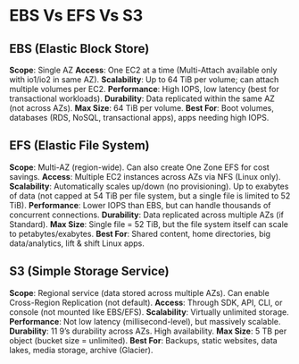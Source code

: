 # EBS Vs EFS Vs S3

## EBS (Elastic Block Store)

**Scope**: Single AZ
**Access**: One EC2 at a time (Multi-Attach available only with io1/io2 in same AZ).
**Scalability**: Up to 64 TiB per volume; can attach multiple volumes per EC2.
**Performance**: High IOPS, low latency (best for transactional workloads).
**Durability**: Data replicated within the same AZ (not across AZs).
**Max Size**: 64 TiB per volume.
**Best For**: Boot volumes, databases (RDS, NoSQL, transactional apps), apps needing high IOPS.

## EFS (Elastic File System)

**Scope**: Multi-AZ (region-wide). Can also create One Zone EFS for cost savings.
**Access**: Multiple EC2 instances across AZs via NFS (Linux only).
**Scalability**: Automatically scales up/down (no provisioning). Up to exabytes of data (not capped at 54 TiB per file system, but a single file is limited to 52 TiB).
**Performance**: Lower IOPS than EBS, but can handle thousands of concurrent connections.
**Durability**: Data replicated across multiple AZs (if Standard).
**Max Size**: Single file = 52 TiB, but the file system itself can scale to petabytes/exabytes.
**Best For**: Shared content, home directories, big data/analytics, lift & shift Linux apps.

## S3 (Simple Storage Service)

**Scope**: Regional service (data stored across multiple AZs). Can enable Cross-Region Replication (not default).
**Access**: Through SDK, API, CLI, or console (not mounted like EBS/EFS).
**Scalability**: Virtually unlimited storage.
**Performance**: Not low latency (millisecond-level), but massively scalable.
**Durability**: 11 9’s durability across AZs. High availability.
**Max Size**: 5 TB per object (bucket size = unlimited).
**Best For**: Backups, static websites, data lakes, media storage, archive (Glacier).